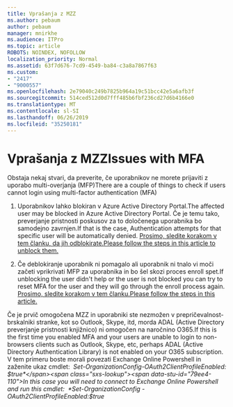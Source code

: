 ```yaml
---
title: Vprašanja z MZZ
ms.author: pebaum
author: pebaum
manager: mnirkhe
ms.audience: ITPro
ms.topic: article
ROBOTS: NOINDEX, NOFOLLOW
localization_priority: Normal
ms.assetid: 63f7d676-7cd9-4549-ba84-c3a8a7867f63
ms.custom:
- "2417"
- "9000557"
ms.openlocfilehash: 2e79040c249b7825b964a19c51bcc42e5a6afb3f
ms.sourcegitcommit: 514ced512d0d7fff485b6fbf236cd27d6b4166e0
ms.translationtype: MT
ms.contentlocale: sl-SI
ms.lasthandoff: 06/26/2019
ms.locfileid: "35250181"
---
```

# <a name="issues-with-mfa"></a><span data-ttu-id="79ee4-102">Vprašanja z MZZ</span><span class="sxs-lookup"><span data-stu-id="79ee4-102">Issues with MFA</span></span>
<span data-ttu-id="79ee4-103">Obstaja nekaj stvari, da preverite, če uporabnikov ne morete prijaviti z uporabo multi-overjanja (MFP)</span><span class="sxs-lookup"><span data-stu-id="79ee4-103">There are a couple of things to check if users cannot login using multi-factor authentication (MFA)</span></span>

1. <span data-ttu-id="79ee4-104">Uporabnikov lahko blokiran v Azure Active Directory Portal.</span><span class="sxs-lookup"><span data-stu-id="79ee4-104">The affected user may be blocked in Azure Active Directory Portal.</span></span> <span data-ttu-id="79ee4-105">Če je temu tako, preverjanje pristnosti poskusov za to določenega uporabnika bo samodejno zavrnjen.</span><span class="sxs-lookup"><span data-stu-id="79ee4-105">If that is the case, Authentication attempts for that specific user will be automatically denied.</span></span> [<span data-ttu-id="79ee4-106">Prosimo, sledite korakom v tem članku, da jih odblokirate.</span><span class="sxs-lookup"><span data-stu-id="79ee4-106">Please follow the steps in this article to unblock them.</span></span>](https://docs.microsoft.com/azure/active-directory/authentication/howto-mfa-mfasettings#block-and-unblock-users)

2. <span data-ttu-id="79ee4-107">Če deblokiranje uporabnik ni pomagalo ali uporabnik ni tnalo vi moči začeti vprikrivati MFP za uporabnika in bo šel skozi proces enroll spet.</span><span class="sxs-lookup"><span data-stu-id="79ee4-107">If unblocking the user didn't help or the user is not blocked you can try to reset MFA for the user and they will go through the enroll process again.</span></span> [<span data-ttu-id="79ee4-108">Prosimo, sledite korakom v tem članku.</span><span class="sxs-lookup"><span data-stu-id="79ee4-108">Please follow the steps in this article.</span></span>](https://docs.microsoft.com/azure/active-directory/authentication/howto-mfa-userdevicesettings#require-users-to-provide-contact-methods-again)

<span data-ttu-id="79ee4-109">Če je prvič omogočena MZZ in uporabniki ste nezmožen v prepričevalnost-brskalniki stranke, kot so Outlook, Skype, itd, morda ADAL (Active Directory preverjanje pristnosti knjižnico) ni omogočen na naročnino O365.</span><span class="sxs-lookup"><span data-stu-id="79ee4-109">If this is the first time you enabled MFA and your users are unable to login to non-browsers clients such as Outlook, Skype, etc, perhaps ADAL (Active Directory Authentication Library) is not enabled on your O365 subscription.</span></span> <span data-ttu-id="79ee4-110">V tem primeru boste morali povezati Exchange Online Powershell in zaženite ukaz cmdlet:  *Set-OrganizationConfig-OAuth2ClientProfileEnabled: $true*</span><span class="sxs-lookup"><span data-stu-id="79ee4-110">In this case you will need to connect to Exchange Online Powershell and run this cmdlet:  *Set-OrganizationConfig -OAuth2ClientProfileEnabled:$true*</span></span>